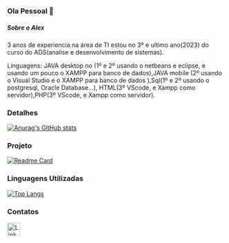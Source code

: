 ### Ola Pessoal 👋

##### Sobre o Alex

3 anos de experiencia na área de TI estou no 3º e ultimo ano(2023) do curso do ADS(analise e desenvolvimento de sistemas). 

Linguagens: JAVA desktop no (1º e 2º usando o netbeans e eclipse, e usando um pouco o XAMPP para banco de dados),JAVA mobile (2º usando o Visual Studio e o XAMPP para banco de dados ),Sql(1º e 2º usando o postgresql, Oracle Database...), HTML(3º VScode, e Xampp como servidor),PHP(3º VScode, e Xampp como servidor).

###  Detalhes
[![Anurag's GitHub stats](https://github-readme-stats.vercel.app/api?username=Alexrdrosa&show_icons=true&theme=dark)](https://github.com/anuraghazra/github-readme-stats)

### Projeto
[![Readme Card](https://github-readme-stats.vercel.app/api/pin/?username=Alexrdrosa&repo=NewJorndadaDevAlex&theme=dark)](https://github.com/anuraghazra/github-readme-stats)

### Linguagens Utilizadas

[![Top Langs](https://github-readme-stats.vercel.app/api/top-langs/?username=Alexrdrosa&layout=compact)](https://github.com/anuraghazra/github-readme-stats)

### Contatos
[<img src='https://img.shields.io/badge/LinkedIn-0077B5?style=for-the-badge&logo=Linkedin&logoColor=white' alt= 'LinkedIn' height = 30>](https://www.linkedin.com/in/alex-reginato-da-rosa-5696aa249/)

